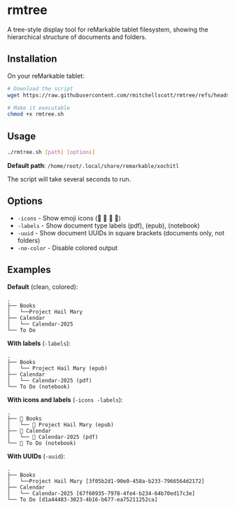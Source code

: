 # rmtree

A tree-style display tool for reMarkable tablet filesystem, showing the hierarchical structure of documents and folders.

## Installation

On your reMarkable tablet:

```bash
# Download the script
wget https://raw.githubusercontent.com/rmitchellscott/rmtree/refs/heads/main/rmtree.sh

# Make it executable
chmod +x rmtree.sh
```

## Usage

```bash
./rmtree.sh [path] [options]
``` 
**Default path**: `/home/root/.local/share/remarkable/xochitl`

The script will take several seconds to run.

## Options

- `-icons` - Show emoji icons (📁 📕 📗 📓)
- `-labels` - Show document type labels (pdf), (epub), (notebook)
- `-uuid` - Show document UUIDs in square brackets (documents only, not folders)
- `-no-color` - Disable colored output

## Examples

**Default** (clean, colored):
```
.
├── Books
│   └──Project Hail Mary
├── Calendar
│   └── Calendar-2025
└── To Do
```

**With labels** (`-labels`):
```
.
├── Books
│   └── Project Hail Mary (epub)
├── Calendar
│   └── Calendar-2025 (pdf)
└── To Do (notebook)
```

**With icons and labels** (`-icons -labels`):
```
.
├── 📁 Books
│   └── 📗 Project Hail Mary (epub)
├── 📁 Calendar
│   └── 📕 Calendar-2025 (pdf)
└── 📓 To Do (notebook)
```

**With UUIDs** (`-uuid`):
```
.
├── Books
│   └──Project Hail Mary [3f05b2d1-90e0-458a-b233-7966564d2172]
├── Calendar
│   └── Calendar-2025 [67f60935-7978-4fe4-b234-64b70ed17c3e]
└── To Do [d1a44483-3023-4b16-b677-ea75211252ca]
```
